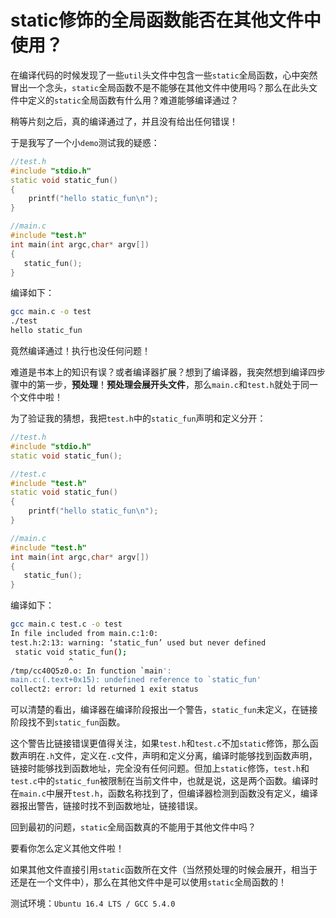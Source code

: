 
# static修饰的全局函数能否在其他文件中使用？

在编译代码的时候发现了一些`util`头文件中包含一些`static`全局函数，心中突然冒出一个念头，`static`全局函数不是不能够在其他文件中使用吗？那么在此头文件中定义的`static`全局函数有什么用？难道能够编译通过？

稍等片刻之后，真的编译通过了，并且没有给出任何错误！

于是我写了一个小`demo`测试我的疑惑：

```cpp
//test.h
#include "stdio.h"
static void static_fun()
{
    printf("hello static_fun\n");
}

//main.c
#include "test.h"
int main(int argc,char* argv[])
{
   static_fun();
}
```

编译如下：

```bash
gcc main.c -o test
./test
hello static_fun
```

竟然编译通过！执行也没任何问题！

难道是书本上的知识有误？或者编译器扩展？想到了编译器，我突然想到编译四步骤中的第一步，**预处理**！**预处理会展开头文件**，那么`main.c`和`test.h`就处于同一个文件中啦！

为了验证我的猜想，我把`test.h`中的`static_fun`声明和定义分开：

```cpp
//test.h
#include "stdio.h"
static void static_fun();

//test.c
#include "test.h"
static void static_fun()
{
    printf("hello static_fun\n");
}

//main.c
#include "test.h"
int main(int argc,char* argv[])
{
   static_fun();
}
```

编译如下：

```bash
gcc main.c test.c -o test
In file included from main.c:1:0:
test.h:2:13: warning: ‘static_fun’ used but never defined
 static void static_fun();
             ^
/tmp/cc40Q5z0.o: In function `main':
main.c:(.text+0x15): undefined reference to `static_fun'
collect2: error: ld returned 1 exit status
```

可以清楚的看出，编译器在编译阶段报出一个警告，`static_fun`未定义，在链接阶段找不到`static_fun`函数。

这个警告比链接错误更值得关注，如果`test.h`和`test.c`不加`static`修饰，那么函数声明在`.h`文件，定义在`.c`文件，声明和定义分离，编译时能够找到函数声明，链接时能够找到函数地址，完全没有任何问题。但加上`static`修饰，`test.h`和`test.c`中的`static_fun`被限制在当前文件中，也就是说，这是两个函数。编译时在`main.c`中展开`test.h`，函数名称找到了，但编译器检测到函数没有定义，编译器报出警告，链接时找不到函数地址，链接错误。

回到最初的问题，`static`全局函数真的不能用于其他文件中吗？

要看你怎么定义其他文件啦！

如果其他文件直接引用`static`函数所在文件（当然预处理的时候会展开，相当于还是在一个文件中），那么在其他文件中是可以使用`static`全局函数的！

测试环境：`Ubuntu 16.4 LTS / GCC 5.4.0`
